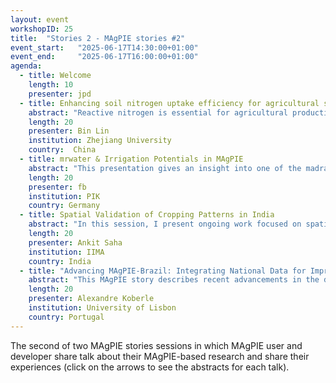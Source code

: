 ```yaml
---
layout: event
workshopID: 25
title:  "Stories 2 - MAgPIE stories #2"
event_start:   "2025-06-17T14:30:00+01:00"
event_end:     "2025-06-17T16:00:00+01:00"
agenda:
  - title: Welcome
    length: 10
    presenter: jpd 
  - title: Enhancing soil nitrogen uptake efficiency for agricultural sustainable development
    abstract: "Reactive nitrogen is essential for agricultural production, but the overuse of synthetic nitrogen fertilizer, especially in China, has imposed challenges to food security and the environment. Enhancement in soil nitrogen uptake efficiency (SNUpE) has been evidenced as one of the most effective means of reducing fertilizer use. However, a wide range of SNUpE and assessing their impacts on environmental and economic outcomes warrant exploration, as the future socioeconomic development trajectory remains unclear. We use MAgPIE alongside an empirical method (Difference-in-differences, DID) to comprehensively analyze the impacts of improving SNUpE on the environment and food security. Our model results show that enhancing SNUpE can largely reduce nitrogen fertilizer use and abate nitrogen pollution in the short and long term. Additionally, our findings reveal that the enhancement of SNUpE exhibits substantial co-benefits for the environment and food security."
    length: 20
    presenter: Bin Lin
    institution: Zhejiang University
    country:  China
  - title: mrwater & Irrigation Potentials in MAgPIE
    abstract: "This presentation gives an insight into one of the madrat-R-libraries of MAgPIE's preprocessing. The goal of this hydro-economic model is to bridge modeling scales, bringing together spatially-explicit hydrological processes with economic information and preparing the data for usage in MAgPIE. It highlights the role of pre- and post-processing of data for global land-use modeling and discusses the trade-offs in adding complexity to MAgPIE's core versus simplification by \"outsourcing\" code to R."
    length: 20
    presenter: fb
    institution: PIK
    country: Germany
  - title: Spatial Validation of Cropping Patterns in India
    abstract: "In this session, I present ongoing work focused on spatial validation of cropping patterns in India within the MAgPIE framework. MAgPIE currently derives cropping patterns based on yield and biophysical constraints taken from the LPJmL model. However, actual cropping patterns in India deviate significantly from these modeled allocations due to socio-economic, policy, and infrastructural factors. To improve the realism and regional relevance of MAgPIE outputs, I am incorporating state-wise historical data on crop area, production, and yield for major food grains for years 1990-2024, sourced from government databases. To embed this, I am building on the mrfable package, where I add new ‘read’, ‘correct’, and ‘calc’ functions to process and integrate the data and support validation in MAgPIE. The updated package aims to provide a robust basis for aligning modeled outputs with observed agricultural practices in India, enabling more accurate scenario analysis and policy insights."
    length: 20
    presenter: Ankit Saha
    institution: IIMA
    country: India
  - title: "Advancing MAgPIE-Brazil: Integrating National Data for Improved Land-Use Modeling"
    abstract: "This MAgPIE story describes recent advancements in the development of the MAgPIE-Brazil model, exploring challenges and solutions for Brazil. Starting with the motivation for this effort, we compare MAgPIE outputs with Brazilian national datasets, showing that while the model does not precisely match historical and spatial values of some land use classes, the trend of MAgPIE's evolution during matches the historical period and official datasets. To improve how the model captures the dynamics of Brazilian land use patterns, we describe the ongoing integration of LUH3 spatial land-use data which includes Mapbiomas, and how the recent update of the FAO calibration data helps improve historical patterns. Finally, we briefly describe the roadmap of planned model development leading to the release of the first version of MAgPIE-Brazil. The challenges and solutions found are useful for further improvement of the model and serve as an example for development or other national model versions."
    length: 20
    presenter: Alexandre Koberle
    institution: University of Lisbon
    country: Portugal
---
```



The second of two MAgPIE stories sessions in which MAgPIE user and developer
share talk about their MAgPIE-based research and share their experiences (click
on the arrows to see the abstracts for each talk).
